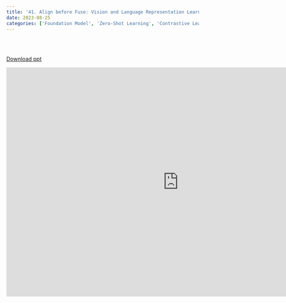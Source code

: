 ```yaml
---
title: '41. Align before Fuse: Vision and Language Representation Learning with Momentum Distillation'
date: 2023-08-25
categories: ['Foundation Model', 'Zero-Shot Learning', 'Contrastive Learning']
---
```


<br><br>

[Download ppt](/ppt/41.pptx)

<center>
<iframe src="https://docs.google.com/presentation/d/e/2PACX-1vSKgcW2pB_HSVIcZpNV2rUJGCrhj_rnN6oQO69igvVjml3R0EkHRswbeiwkcbAjyQ/embed?start=false&loop=false&delayms=3000" frameborder="0" width="900" height="600" allowfullscreen="true" mozallowfullscreen="true" webkitallowfullscreen="true min-width="350px"></iframe>
</center>

<br>

<script src="https://utteranc.es/client.js"
        repo="RTOS-KGU/RTOS-utterances-comment"
        issue-term="pathname"
        label="Comment"
        theme="github-light"
        crossorigin="anonymous"
        async>
</script>